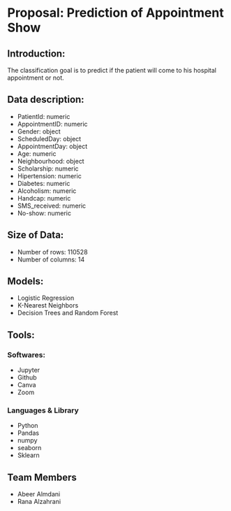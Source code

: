 # Proposal: Prediction of Appointment Show 

## Introduction:
The classification goal is to predict if the patient will come to his hospital appointment or not.


## Data description:
* PatientId: numeric
* AppointmentID: numeric
* Gender: object
* ScheduledDay: object
* AppointmentDay: object
* Age: numeric 
* Neighbourhood: object
* Scholarship: numeric
* Hipertension: numeric
* Diabetes: numeric
* Alcoholism: numeric
* Handcap: numeric
* SMS_received: numeric
* No-show: numeric


## Size of Data:

* Number of rows: 110528
* Number of columns: 14


## Models:
* Logistic Regression
* K-Nearest Neighbors
* Decision Trees and Random Forest


## Tools:

### Softwares:

* Jupyter
* Github
* Canva
* Zoom

### Languages & Library

* Python
* Pandas
* numpy
* seaborn
* Sklearn

## Team Members

* Abeer Almdani
* Rana Alzahrani

